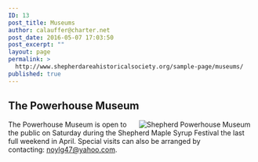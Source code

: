 ```yaml
---
ID: 13
post_title: Museums
author: calauffer@charter.net
post_date: 2016-05-07 17:03:50
post_excerpt: ""
layout: page
permalink: >
  http://www.shepherdareahistoricalsociety.org/sample-page/museums/
published: true
---
```

<h2>The Powerhouse Museum</h2>
<img src="https://web.archive.org/web/20131126081814/http://shepherdahs.org/images/shepherd_powerhouse.png" alt="Shepherd Powerhouse Museum" align="right" hspace="10px" />
<p align="left">The Powerhouse Museum is open to the public on Saturday during the Shepherd Maple Syrup Festival the last full weekend in April. Special visits can also be arranged by contacting: <a href="mailto:noylg47@yahoo.com">noylg47@yahoo.com</a>.</p>

<h2></h2>